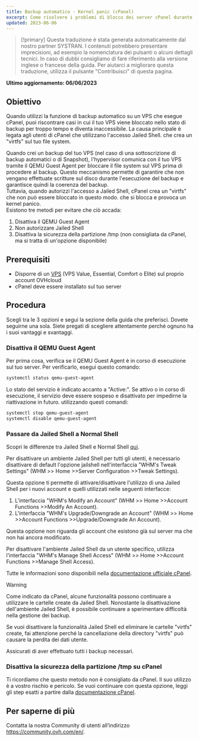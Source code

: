 ```yaml
---
title: Backup automatico - Kernel panic (cPanel)
excerpt: Come risolvere i problemi di blocco dei server cPanel durante il backup automatico OVHcloud
updated: 2023-06-06
---
```


> [!primary]
> Questa traduzione è stata generata automaticamente dal nostro partner SYSTRAN. I contenuti potrebbero presentare imprecisioni, ad esempio la nomenclatura dei pulsanti o alcuni dettagli tecnici. In caso di dubbi consigliamo di fare riferimento alla versione inglese o francese della guida. Per aiutarci a migliorare questa traduzione, utilizza il pulsante "Contribuisci" di questa pagina.
>

**Ultimo aggiornamento: 06/06/2023**

## Obiettivo

Quando utilizzi la funzione di backup automatico su un VPS che esegue cPanel, puoi riscontrare casi in cui il tuo VPS viene bloccato nello stato di backup per troppo tempo e diventa inaccessibile. La causa principale è legata agli utenti di cPanel che utilizzano l'accesso Jailed Shell. che crea un "virtfs" sul tuo file system. 

Quando crei un backup del tuo VPS (nel caso di una sottoscrizione di backup automatici o di Snapshot), l'hypervisor comunica con il tuo VPS tramite il QEMU Guest Agent per bloccare il file system sul VPS prima di procedere al backup. Questo meccanismo permette di garantire che non vengano effettuate scritture sul disco durante l'esecuzione del backup e garantisce quindi la coerenza del backup.
<br>Tuttavia, quando autorizzi l'accesso a Jailed Shell, cPanel crea un "virtfs" che non può essere bloccato in questo modo. che si blocca e provoca un kernel panico.
<br>Esistono tre metodi per evitare che ciò accada:

1. Disattiva il QEMU Guest Agent
2. Non autorizzare Jailed Shell
3. Disattiva la sicurezza della partizione /tmp (non consigliata da cPanel, ma si tratta di un'opzione disponibile)

## Prerequisiti

- Disporre di un [VPS](https://www.ovhcloud.com/it/vps/) (VPS Value, Essential, Comfort o Elite) sul proprio account OVHcloud
- cPanel deve essere installato sul tuo server

## Procedura

Scegli tra le 3 opzioni e segui la sezione della guida che preferisci. Dovete seguirne una sola.
Siete pregati di scegliere attentamente perché ognuno ha i suoi vantaggi e svantaggi.

### Disattiva il QEMU Guest Agent

Per prima cosa, verifica se il QEMU Guest Agent è in corso di esecuzione sul tuo server. Per verificarlo, esegui questo comando:

```bash
systemctl status qemu-guest-agent
```

Lo stato del servizio è indicato accanto a "Active:". Se attivo o in corso di esecuzione, il servizio deve essere sospeso e disattivato per impedirne la riattivazione in futuro. utilizzando questi comandi:

```bash
systemctl stop qemu-guest-agent
systemctl disable qemu-guest-agent
```

### Passare da Jailed Shell a Normal Shell

Scopri le differenze tra Jailed Shell e Normal Shell [qui](https://support.cpanel.net/hc/en-us/articles/360051992634-Differences-Between-Normal-and-Jailed-Shell).

Per disattivare un ambiente Jailed Shell per tutti gli utenti, è necessario disattivare di default l'opzione jailshell nell'interfaccia "WHM's Tweak Settings" (WHM >> Home >>Server Configuration >>Tweak Settings).

Questa opzione ti permette di attivare/disattivare l'utilizzo di una Jailed Shell per i nuovi account e quelli utilizzati nelle seguenti interfacce:

1. L'interfaccia "WHM's Modify an Account" (WHM >> Home >>Account Functions >>Modify An Account).
2. L'interfaccia "WHM's Upgrade/Downgrade an Account" (WHM >> Home >>Account Functions >>Upgrade/Downgrade An Account).

Questa opzione non riguarda gli account che esistono già sul server ma che non hai ancora modificato.

Per disattivare l'ambiente Jailed Shell da un utente specifico, utilizza l'interfaccia "WHM's Manage Shell Access" (WHM >> Home >>Account Functions >>Manage Shell Access).

Tutte le informazioni sono disponibili nella [documentazione ufficiale cPanel](https://docs.cpanel.net/knowledge-base/accounts/virtfs-jailed-shell/#disable-or-remove-a-jailed-shell-environment).

> [!warning]
>
> Come indicato da cPanel, alcune funzionalità possono continuare a utilizzare le cartelle create da Jailed Shell. Nonostante la disattivazione dell'ambiente Jailed Shell, è possibile continuare a sperimentare difficoltà nella gestione dei backup.
>
> Se vuoi disattivare la funzionalità Jailed Shell ed eliminare le cartelle "virtfs" create, fai attenzione perché la cancellazione della directory "virtfs" può causare la perdita dei dati utente.
>
> Assicurati di aver effettuato tutti i backup necessari.

### Disattiva la sicurezza della partizione /tmp su cPanel

Ti ricordiamo che questo metodo non è consigliato da cPanel. Il suo utilizzo è a vostro rischio e pericolo. Se vuoi continuare con questa opzione, leggi gli step esatti a partire dalla [documentazione cPanel](https://docs.cpanel.net/knowledge-base/security/tips-to-make-your-server-more-secure/#harden-your-tmp-partition).

## Per saperne di più

Contatta la nostra Community di utenti all’indirizzo <https://community.ovh.com/en/>.
